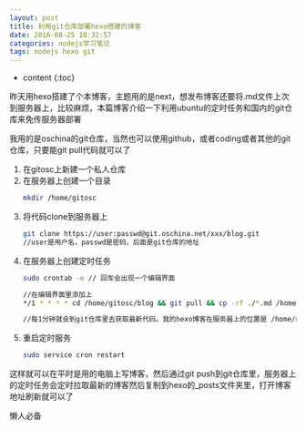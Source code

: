 ```yaml
---
layout: post
title: 利用git仓库部署hexo搭建的博客
date: 2016-08-25 18:32:57
categories: nodejs学习笔记
tags: nodejs hexo git
---
```


* content
{:toc}

昨天用hexo搭建了个本博客，主题用的是next，想发布博客还要将.md文件上次到服务器上，比较麻烦，本篇博客介绍一下利用ubuntu的定时任务和国内的git仓库来免传服务器部署

我用的是oschina的git仓库，当然也可以使用github，或者coding或者其他的git仓库，只要能git pull代码就可以了




1. 在gitosc上新建一个私人仓库
2. 在服务器上创建一个目录
    ```bash
    mkdir /home/gitosc
    ```
3. 将代码clone到服务器上
    ```bash
    git clone https://user:passwd@git.oschina.net/xxx/blog.git
    //user是用户名，passwd是密码，后面是git仓库的地址
    ```
4. 在服务器上创建定时任务
    ```bash
    sudo crontab -e // 回车会出现一个编辑界面
    
    //在编辑界面里添加上
    */1 * * * * cd /home/gitosc/blog && git pull && cp -rf ./*.md /home/nodejs/blog/source/_posts/
    
    //每1分钟就会到git仓库里去获取最新代码。我的hexo博客在服务器上的位置是 /home/nodejs/blog/source/_posts/ 所以复制到的地方就是这个地址
    ```
5. 重启定时服务
    ```bash
    sudo service cron restart
    ```

这样就可以在平时是用的电脑上写博客，然后通过git push到git仓库里，服务器上的定时任务会定时拉取最新的博客然后复制到hexo的_posts文件夹里，打开博客地址刷新就可以了

懒人必备
